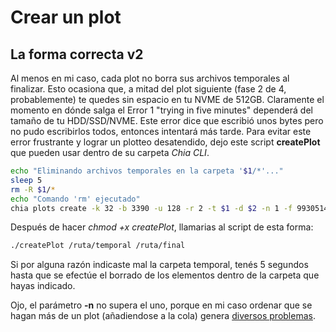 # Crear un plot
## La forma correcta v2

Al menos en mi caso, cada plot no borra sus archivos temporales al finalizar. Esto ocasiona que, a mitad del plot siguiente (fase 2 de 4, probablemente) te quedes sin espacio en tu NVME de 512GB.
Claramente el momento en dónde salga el Error 1 "trying in five minutes" dependerá del tamaño de tu HDD/SSD/NVME. Este error dice que escribió unos bytes pero no pudo escribirlos todos, entonces intentará más tarde.
Para evitar este error frustrante y lograr un plotteo desatendido, dejo este script **createPlot** que pueden usar dentro de su carpeta *Chia CLI*.

```bash
echo "Eliminando archivos temporales en la carpeta '$1/*'..."
sleep 5
rm -R $1/*
echo "Comando 'rm' ejecutado"
chia plots create -k 32 -b 3390 -u 128 -r 2 -t $1 -d $2 -n 1 -f 99305144715663545df075d33322b313177fb41921746bbada3637912f6316ffbe3082bf1239f28d4eb8db80112b17f7 -p 82ae156f6c292e838da7324ed8f111ce904e66fed3478f3caa21a00113356e3ef7009d69d46c4e5348ef7d66ebaf23f5
```

Después de hacer *chmod +x createPlot*, llamarias al script de esta forma:

```bash
./createPlot /ruta/temporal /ruta/final
```

Si por alguna razón indicaste mal la carpeta temporal, tenés 5 segundos hasta que se efectúe el borrado de los elementos dentro de la carpeta que hayas indicado.

Ojo, el parámetro **-n** no supera el uno, porque en mi caso ordenar que se hagan más de un plot (añadiendose a la cola) genera [diversos problemas](https://github.com/Chia-Network/chia-blockchain/issues/3803).
